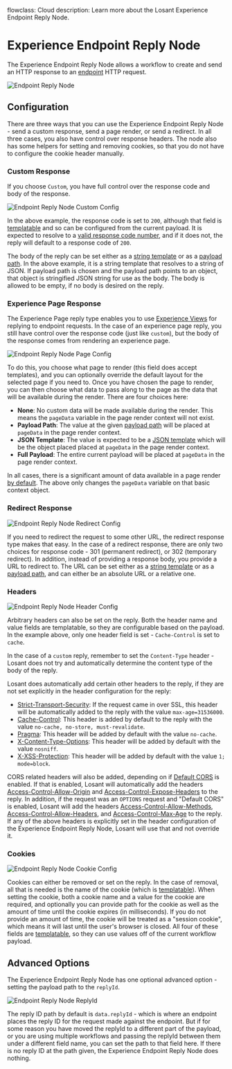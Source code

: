 flowclass: Cloud
description: Learn more about the Losant Experience Endpoint Reply Node.

# Experience Endpoint Reply Node

The Experience Endpoint Reply Node allows a workflow to create and send an HTTP response to an [endpoint](/experiences/endpoints/) HTTP request.

![Endpoint Reply Node](/images/workflows/outputs/endpoint-reply-node.png "Endpoint Reply Node")

## Configuration

There are three ways that you can use the Experience Endpoint Reply Node - send a custom response, send a page render, or send a redirect. In all three cases, you also have control over response headers. The node also has some helpers for setting and removing cookies, so that you do not have to configure the cookie header manually.

### Custom Response

If you choose `Custom`, you have full control over the response code and body of the response.

![Endpoint Reply Node Custom Config](/images/workflows/outputs/endpoint-reply-node-custom-config.png "Endpoint Reply Node Custom Config")

In the above example, the response code is set to `200`, although that field is [templatable](/workflows/accessing-payload-data/#string-templates) and so can be configured from the current payload. It is expected to resolve to a [valid response code number](https://en.wikipedia.org/wiki/List_of_HTTP_status_codes), and if it does not, the reply will default to a response code of `200`.

The body of the reply can be set either as a [string template](/workflows/accessing-payload-data/#string-templates) or as a [payload path](/workflows/accessing-payload-data/#payload-paths). In the above example, it is a string template that resolves to a string of JSON. If payload path is chosen and the payload path points to an object, that object is stringified JSON string for use as the body. The body is allowed to be empty, if no body is desired on the reply.

### Experience Page Response

The Experience Page reply type enables you to use [Experience Views](/experience/views/) for replying to endpoint requests. In the case of an experience page reply, you still have control over the response code (just like `custom`), but the body of the response comes from rendering an experience page.

![Endpoint Reply Node Page Config](/images/workflows/outputs/endpoint-reply-node-page-config.png "Endpoint Reply Node Page Config")

To do this, you choose what page to render (this field does accept templates), and you can optionally override the default layout for the selected page if you need to. Once you have chosen the page to render, you can then choose what data to pass along to the page as the data that will be available during the render. There are four choices here:

* **None**: No custom data will be made available during the render. This means the `pageData` variable in the page render context will not exist.
* **Payload Path**: The value at the given [payload path](/workflows/accessing-payload-data/#payload-paths) will be placed at `pageData` in the page render context.
* **JSON Template**: The value is expected to be a [JSON template](/workflows/accessing-payload-data/#json-templates) which will be the object placed placed at `pageData` in the page render context.
* **Full Payload**: The entire current payload will be placed at `pageData` in the page render context.

In all cases, there is a significant amount of data available in a page render [by default](/experiences/views/#data-that-is-always-provided). The above only changes the `pageData` variable on that basic context object.

### Redirect Response

![Endpoint Reply Node Redirect Config](/images/workflows/outputs/endpoint-reply-node-redirect-config.png "Endpoint Reply Node Redirect Config")

If you need to redirect the request to some other URL, the redirect response type makes that easy. In the case of a redirect response, there are only two choices for response code - 301 (permanent redirect), or 302 (temporary redirect). In addition, instead of providing a response body, you provide a URL to redirect to. The URL can be set either as a [string template](/workflows/accessing-payload-data/#string-templates) or as a [payload path](/workflows/accessing-payload-data/#payload-paths), and can either be an absolute URL or a relative one.

### Headers

![Endpoint Reply Node Header Config](/images/workflows/outputs/endpoint-reply-node-header-config.png "Endpoint Reply Node Header Config")

Arbitrary headers can also be set on the reply. Both the header name and value fields are templatable, so they are configurable based on the payload. In the example above, only one header field is set - `Cache-Control` is set to `cache`.

In the case of a `custom` reply, remember to set the `Content-Type` header - Losant does not try and automatically determine the content type of the body of the reply.

Losant does automatically add certain other headers to the reply, if they are not set explicitly in the header configuration for the reply:

* [Strict-Transport-Security](https://developer.mozilla.org/en-US/docs/Web/HTTP/Headers/Strict-Transport-Security): If the request came in over SSL, this header will be automatically added to the reply with the value `max-age=31536000`.
* [Cache-Control](https://developer.mozilla.org/en-US/docs/Web/HTTP/Headers/Cache-Control): This header is added by default to the reply with the value `no-cache, no-store, must-revalidate`.
* [Pragma](https://developer.mozilla.org/en-US/docs/Web/HTTP/Headers/Pragma): This header will be added by default with the value `no-cache`.
* [X-Content-Type-Options](https://developer.mozilla.org/en-US/docs/Web/HTTP/Headers/X-Content-Type-Options): This header will be added by default with the value `nosniff`.
* [X-XSS-Protection](https://developer.mozilla.org/en-US/docs/Web/HTTP/Headers/X-XSS-Protection): This header will be added by default with the value `1; mode=block`.

CORS related headers will also be added, depending on if [Default CORS](/experiences/endpoints/) is enabled. If that is enabled, Losant will automatically add the headers [Access-Control-Allow-Origin](https://developer.mozilla.org/en-US/docs/Web/HTTP/Headers/Access-Control-Allow-Origin) and [Access-Control-Expose-Headers](https://developer.mozilla.org/en-US/docs/Web/HTTP/Headers/Access-Control-Expose-Headers) to the reply. In addition, if the request was an `OPTIONS` request and "Default CORS" is enabled, Losant will add the headers [Access-Control-Allow-Methods](https://developer.mozilla.org/en-US/docs/Web/HTTP/Headers/Access-Control-Allow-Methods), [Access-Control-Allow-Headers](https://developer.mozilla.org/en-US/docs/Web/HTTP/Headers/Access-Control-Allow-Headers), and [Access-Control-Max-Age](https://developer.mozilla.org/en-US/docs/Web/HTTP/Headers/Access-Control-Max-Age) to the reply. If any of the above headers is explicitly set in the header configuration of the Experience Endpoint Reply Node, Losant will use that and not override it.

### Cookies

![Endpoint Reply Node Cookie Config](/images/workflows/outputs/endpoint-reply-node-cookie-config.png "Endpoint Reply Node Cookie Config")

Cookies can either be removed or set on the reply. In the case of removal, all that is needed is the name of the cookie (which is [templatable](/workflows/accessing-payload-data/#string-templates)). When setting the cookie, both a cookie name and a value for the cookie are required, and optionally you can provide path for the cookie as well as the amount of time until the cookie expires (in milliseconds). If you do not provide an amount of time, the cookie will be treated as a "session cookie", which means it will last until the user's browser is closed. All four of these fields are [templatable](/workflows/accessing-payload-data/#string-templates), so they can use values off of the current workflow payload.

## Advanced Options

The Experience Endpoint Reply Node has one optional advanced option - setting the payload path to the `replyId`.

![Endpoint Reply Node ReplyId](/images/workflows/outputs/endpoint-reply-node-replyid.png "Endpoint Reply Node ReplyId")

The reply ID path by default is `data.replyId` - which is where an endpoint places the reply ID for the request made against the endpoint. But if for some reason you have moved the replyId to a different part of the payload, or you are using multiple workflows and passing the replyId between them under a different field name, you can set the path to that field here. If there is no reply ID at the path given, the Experience Endpoint Reply Node does nothing.
